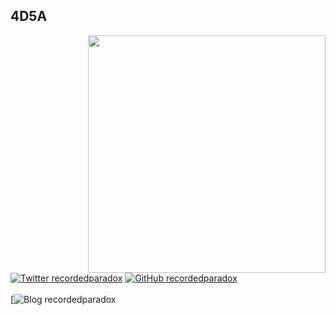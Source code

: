 <h2>4D5A</h2>
<img align='right' src="https://github-readme-stats.vercel.app/api?username=4D5A&show_icons=true&theme=dark" width="380">

[![Twitter recordedparadox](https://img.shields.io/twitter/follow/recordedparadox?style=flat-square)](https://twitter.com/recordedparadox)
[![GitHub recordedparadox](https://img.shields.io/github/followers/4D5A?label=follow%20github&style=flat-square)](https://github.com/4D5A)
<br></br>
[![Blog recordedparadox](https://medium.com/security-in-the-cloud)

<!--
**4D5A/4D5A** is a ✨ _special_ ✨ repository because its `README.md` (this file) appears on your GitHub profile.

Here are some ideas to get you started:

- 🔭 I’m currently working on ...
- 🌱 I’m currently learning ...
- 👯 I’m looking to collaborate on ...
- 🤔 I’m looking for help with ...
- 💬 Ask me about ...
- 📫 How to reach me: ...
- 😄 Pronouns: ...
- ⚡ Fun fact: ...
-->
